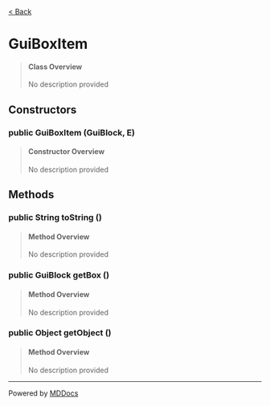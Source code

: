 [< Back](..)
# GuiBoxItem #
>#### Class Overview ####
>No description provided
## Constructors ##
### public GuiBoxItem (GuiBlock, E) ###
>#### Constructor Overview ####
>No description provided
>
## Methods ##
### public String toString () ###
>#### Method Overview ####
>No description provided
>
### public GuiBlock getBox () ###
>#### Method Overview ####
>No description provided
>
### public Object getObject () ###
>#### Method Overview ####
>No description provided
>

---
Powered by [MDDocs](https://github.com/VRCube/MDDocs)